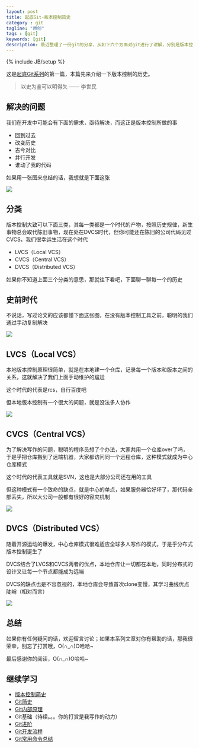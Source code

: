 ```yaml
---
layout: post
title: 起底Git-版本控制简史
category : git
tagline: "原创"
tags : [git]
keywords: [git]
description: 最近整理了一份git的分享，从如下六个方面对git进行了讲解，分别是版本控制简史，Git简史，Git内部原理，Git基础，Git进阶，Git开发流程
---
```

{% include JB/setup %}

这是[起底Git系列](http://yanhaijing.com/git/2017/01/19/deep-git-0/)的第一篇，本篇先来介绍一下版本控制的历史。

> 以史为鉴可以明得失 —— 李世民

## 解决的问题
我们在开发中可能会有下面的需求，亟待解决，而这正是版本控制所做的事

- 回到过去
- 改变历史
- 古今对比
- 并行开发
- 谁动了我的代码

如果用一张图来总结的话，我想就是下面这张

![]({{BLOG_IMG}}454.jpg)

## 分类
版本控制大致可以下面三类，其每一类都是一个时代的产物，按照历史规律，新生事物总会取代陈旧事物，现在处在DVCS时代，但你可能还在陈旧的公司代码见过CVCS，我们很幸运生活在这个时代

- LVCS（Local VCS）
- CVCS（Central VCS）
- DVCS（Distributed VCS）

如果你不知道上面三个分类的意思，那就往下看吧，下面聊一聊每一个的历史

## 史前时代
不说话，写过论文的应该都懂下面这张图，在没有版本控制工具之前，聪明的我们通过手动复制解决

![]({{BLOG_IMG}}455.jpg)

## LVCS（Local VCS）
本地版本控制原理很简单，就是在本地建一个仓库，记录每一个版本和版本之间的关系，这就解决了我们上面手动维护的尴尬

这个时代的代表是rcs，自行百度吧

但本地版本控制有一个很大的问题，就是没法多人协作

![]({{BLOG_IMG}}456.png)

## CVCS（Central VCS）
为了解决写作的问题，聪明的程序员想了个办法，大家共用一个仓库over了吗，于是乎把仓库搬到了远端机器，大家都访问同一个远程仓库，这种模式就成为中心仓库模式

这个时代的代表工具就是SVN，这也是大部分公司还在用的工具

但这种模式有一个致命的缺点，就是中心的单点，如果服务器恰好坏了，那代码全部丢失，所以大公司一般都有很好的容灾机制

![]({{BLOG_IMG}}457.png)

## DVCS（Distributed VCS）
随着开源运动的爆发，中心仓库模式很难适应全球多人写作的模式，于是乎分布式版本控制诞生了

DVCS结合了LVCS和CVCS两者的优点，本地仓库让一切都在本地，同时分布式的设计又让每一个节点都能成为远端

DVCS的缺点也是不容忽视的，本地仓库会导致首次clone变慢，其学习曲线优点陡峭（相对而言）

![]({{BLOG_IMG}}458.png)

## 总结
如果你有任何疑问的话，欢迎留言讨论；如果本系列文章对你有帮助的话，那我很荣幸，别忘了打赏哦，O(∩_∩)O哈哈~

最后感谢你的阅读，O(∩_∩)O哈哈~

## 继续学习
- [版本控制简史](http://yanhaijing.com/git/2017/01/19/deep-git-1/)
- [Git简史](http://yanhaijing.com/git/2017/01/19/deep-git-2/)
- [Git内部原理](http://yanhaijing.com/git/2017/02/08/deep-git-3/)
- Git基础（待续。。。你的打赏是我写作的动力）
- [Git进阶](http://yanhaijing.com/git/2017/02/09/deep-git-5/)
- [Git开发流程](http://yanhaijing.com/git/2017/02/09/deep-git-6/)
- [Git常用命令总结](http://yanhaijing.com/git/2014/11/01/my-git-note/)
